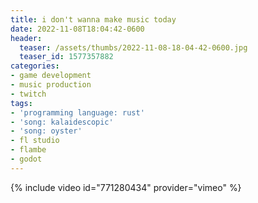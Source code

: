 ```yaml
---
title: i don't wanna make music today
date: 2022-11-08T18:04:42-0600
header:
  teaser: /assets/thumbs/2022-11-08-18-04-42-0600.jpg
  teaser_id: 1577357882
categories:
- game development
- music production
- twitch
tags:
- 'programming language: rust'
- 'song: kalaidescopic'
- 'song: oyster'
- fl studio
- flambe
- godot
---
```

{% include video id="771280434" provider="vimeo" %}
